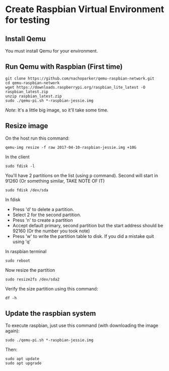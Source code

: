 # Create Raspbian Virtual Environment for testing

## Install Qemu

  You must install Qemu for your environment.

## Run Qemu with Raspbian (First time)

```
git clone https://github.com/nachoparker/qemu-raspbian-network.git
cd qemu-raspbian-network
wget https://downloads.raspberrypi.org/raspbian_lite_latest -O raspbian_latest.zip
unzip raspbian_latest.zip
sudo ./qemu-pi.sh *-raspbian-jessie.img
```

*Note*: It's a little big image, so it'll take some time.

## Resize image

On the host run this command:

```
qemu-img resize -f raw 2017-04-10-raspbian-jessie.img +10G
```

In the client

```
sudo fdisk -l
```

You'll have 2 partitions on the list (using p command). Second will start in 91260 (Or something similar, TAKE NOTE OF IT)

```
sudo fdisk /dev/sda
```

In fdisk

  * Press 'd' to delete a partition.
  * Select 2 for the second partition.
  * Press 'n' to create a partition
  * Accept default primary, second partition but the start address should be 92160 (Or the number you took note)
  * Press 'w' to write the partition table to disk. If you did a mistake quit using 'q'

In raspbian terminal

```
sudo reboot
```

Now resize the partition

```
sudo resize2fs /dev/sda2
```

Verify the size partition using this command:

```
df -h
```

## Update the raspbian system

To execute raspbian, just use this command (with downloading the image again):

```
sudo ./qemu-pi.sh *-raspbian-jessie.img
```

Then:

```
sudo apt update
sudo apt upgrade
```
